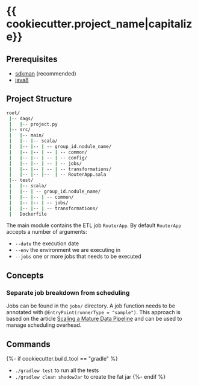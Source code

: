 # {{ cookiecutter.project_name|capitalize}}

## Prerequisites

- [sdkman](https://sdkman.io/) (recommended)
- [java8](https://docs.scala-lang.org/overviews/jdk-compatibility/overview.html)


## Project Structure

```bash
root/
 |-- dags/
 |   |-- project.py
 |-- src/
 |   |-- main/
 |   |-- |-- scala/
 |   |-- |-- | -- group_id.nodule_name/
 |   |-- |-- | -- | -- common/
 |   |-- |-- | -- | -- config/
 |   |-- |-- | -- | -- jobs/
 |   |-- |-- | -- | -- transformations/
 |   |-- |-- |--  | -- RouterApp.sala
 |-- test/
 |   |-- scala/
 |   |-- | -- group_id.nodule_name/
 |   |-- |-- | -- common/
 |   |-- |-- | -- jobs/
 |   |-- |-- | -- transformations/
 |   Dockerfile
```

The main module contains the ETL job `RouterApp`. By default `RouterApp` accepts a number of arguments:
- `--date` the execution date
- `--env` the environment we are executing in
- `--jobs` one or more jobs that needs to be executed

## Concepts

### Separate job breakdown from scheduling
Jobs can be found in the `jobs/` directory. A job function needs to be annotated with `@EntryPoint(runnerType = "sample")`.
This approach is based on the article [Scaling a Mature Data Pipeline](https://medium.com/airbnb-engineering/scaling-a-mature-data-pipeline-managing-overhead-f34835cbc866)
 and can be used to manage scheduling overhead.

## Commands
{%- if cookiecutter.build_tool == "gradle" %}
- `./gradlew test` to run all the tests
- `./gradlew clean shadowJar` to create the fat jar
{%- endif %}
